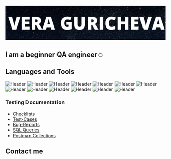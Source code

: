 ![Header](https://github.com/reddoggo/reddoggo/blob/main/assets/VERA%20GURICHEVA.png)

## I am a beginner QA engineer☺️

## Languages and Tools

![Header](https://img.shields.io/badge/Jira-090909?style=for-the-badge&logo=jira&logoColor=136be1)
![Header](https://img.shields.io/badge/TestRail-090909?style=for-the-badge&logo=&logoColor=71b556)
![Header](https://img.shields.io/badge/Postman-090909?style=for-the-badge&logo=postman&logoColor=f76935)
![Header](https://img.shields.io/badge/SoapUI-090909?style=for-the-badge&logo=soapui&logoColor=4aa73c)
![Header](https://img.shields.io/badge/Swagger-090909?style=for-the-badge&logo=swagger&logoColor=7ede2b)
![Header](https://img.shields.io/badge/CharlesProxy-090909?style=for-the-badge&logo=charlesproxy&logoColor=8cc4d7)
![Header](https://img.shields.io/badge/Github-090909?style=for-the-badge&logo=github&logoColor=8cc4d7)
![Header](https://img.shields.io/badge/Java-090909?style=for-the-badge&logo=java&logoColor=f7f7f7)
![Header](https://img.shields.io/badge/JavaScript-090909?style=for-the-badge&logo=javascript&logoColor=8cc4d7)
![Header](https://img.shields.io/badge/Figma-090909?style=for-the-badge&logo=figma&logoColor=7d5fa6)
![Header](https://img.shields.io/badge/PostgreSQL-090909?style=for-the-badge&logo=postgresql&logoColor=00618a)
![Header](https://img.shields.io/badge/DevTools-090909?style=for-the-badge&logo=googlechrome&logoColor=2674f2)
![Header](https://img.shields.io/badge/AndroidStudio-090909?style=for-the-badge&logo=androidstudio&logoColor=3ad07d)

### Testing Documentation
- [Checklists](https://github.com/reddoggo/reddoggo/tree/main/checklists)
- [Test-Cases](https://github.com/reddoggo/reddoggo/tree/main/test-cases)
- [Bug-Reports](https://github.com/reddoggo/reddoggo/tree/main/bug-reports)
- [SQL Queries]()
- [Postman Collections]()

## Contact me 



